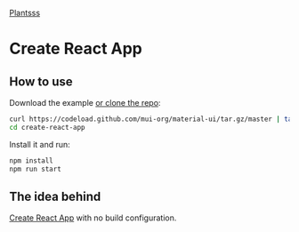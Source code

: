 [Plantsss](https://www.plantsss.com/)

# Create React App

## How to use

Download the example [or clone the repo](https://github.com/mui-org/material-ui):

```sh
curl https://codeload.github.com/mui-org/material-ui/tar.gz/master | tar -xz --strip=2 material-ui-master/examples/create-react-app
cd create-react-app
```

Install it and run:

```sh
npm install
npm run start
```

## The idea behind

[Create React App](https://github.com/facebookincubator/create-react-app) with no build configuration.
